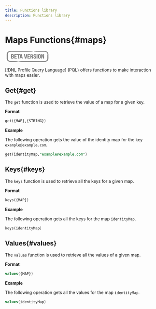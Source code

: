 ```yaml
---
title: Functions library
description: Functions library
---
```

# Maps Functions{#maps}

![](../../assets/do-not-localize/badge.png)

[!DNL Profile Query Language] (PQL) offers functions to make interaction with maps easier. 

## Get{#get}

The `get` function is used to retrieve the value of a map for a given key.

**Format**

```sql
get({MAP},{STRING})
```

**Example**

The following operation gets the value of the identity map for the key `example@example.com`.

```sql
get(identityMap,"example@example.com")
```

## Keys{#keys}

The `keys` function is used to retrieve all the keys for a given map.

**Format**

```sql
keys({MAP})
```

**Example**

The following operation gets all the keys for the map `identityMap`.

```sql
keys(identityMap)
```

## Values{#values}

The `values` function is used to retrieve all the values of a given map.

**Format**

```sql
values({MAP})
```

**Example**

The following operation gets all the values for the map `identityMap`.

```sql
values(identityMap)
```
